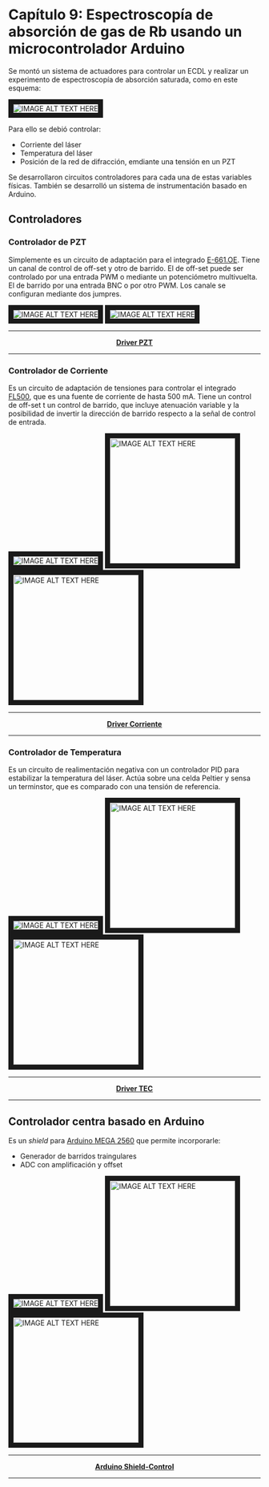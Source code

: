# Capítulo 9: Espectroscopía de absorción de gas de Rb usando un microcontrolador Arduino

Se montó un sistema de actuadores para controlar un ECDL y realizar un experimento de espectroscopía de absorción saturada, como en este esquema:

<img src="esquema.png" alt="IMAGE ALT TEXT HERE"  border="10" />


Para ello se debió controlar:
  - Corriente del láser
  - Temperatura del láser
  - Posición de la red de difracción, emdiante una tensión en un PZT

Se desarrollaron circuitos controladores para cada una de estas variables físicas. También se desarrolló un sistema de instrumentación basado en Arduino.

## Controladores

### Controlador de PZT

Simplemente es un circuito de adaptación para el integrado [E-661.OE](hojas_de_datos/e-660_userpz45e223.pdf). Tiene un canal de control de off-set y otro de barrido.
El de off-set puede ser controlado por una entrada PWM  o mediante un potenciómetro multivuelta.
El de barrido por una entrada BNC o por otro PWM. Los canale se configuran mediante dos jumpres.

<img src="DriverPZT_brd.png" alt="IMAGE ALT TEXT HERE"  border="10" />
<img src="DriverPZT_sch.png" alt="IMAGE ALT TEXT HERE"  border="10" />


-------

<p align="center">
<strong>
<a href="DriverPZT">Driver PZT</a>
</strong>
</p>

-------


### Controlador de Corriente

Es un circuito de adaptación de tensiones para controlar el integrado [FL500](hojas_de_datos/fl500.pdf), que es una fuente de corriente de hasta 500 mA.
Tiene un control de off-set t un control de barrido, que incluye atenuación variable y la posibilidad de invertir la dirección de barrido respecto a la señal de control de entrada.


<img src="DriverCorriente_sch.png" alt="IMAGE ALT TEXT HERE"  border="10" />
<img src="DriverCorriente_brd1.png" alt="IMAGE ALT TEXT HERE"  border="10" width='250px' /> <img src="DriverCorriente_brd2.png" alt="IMAGE ALT TEXT HERE"  border="10" width='250px'  />

-------

<p align="center">
<strong>
<a href="DriverFL500">Driver Corriente</a>
</strong>
</p>

-------


### Controlador de Temperatura

Es un circuito de realimentación negativa con un controlador PID para estabilizar la temperatura del láser. Actúa sobre una celda Peltier y sensa un terminstor, que es comparado con una tensión de referencia.


<img src="DriverTEC_brd.png" alt="IMAGE ALT TEXT HERE"  border="10" />
<img src="DriverTEC_sch1.png" alt="IMAGE ALT TEXT HERE"  border="10" width='250px' /><img src="DriverTEC_sch2.png" alt="IMAGE ALT TEXT HERE"  border="10" width='250px'  />

-------

<p align="center">
<strong>
<a href="TEC_controller">Driver TEC</a>
</strong>
</p>

-------


## Controlador centra basado en Arduino

Es un *shield* para [Arduino MEGA 2560](https://store.arduino.cc/usa/mega-2560-r3) que permite incorporarle:

  * Generador de barridos traingulares
  * ADC con amplificación y offset

<img src="shield-control_sch.png" alt="IMAGE ALT TEXT HERE"  border="10" />
<img src="shield-control_brd1.png" alt="IMAGE ALT TEXT HERE"  border="10" width='250px' /><img src="shield-control_brd2.png" alt="IMAGE ALT TEXT HERE"  border="10" width='250px'  />



-------

<p align="center">
<strong>
<a href="shield-control">Arduino Shield-Control</a>
</strong>
</p>

-------
